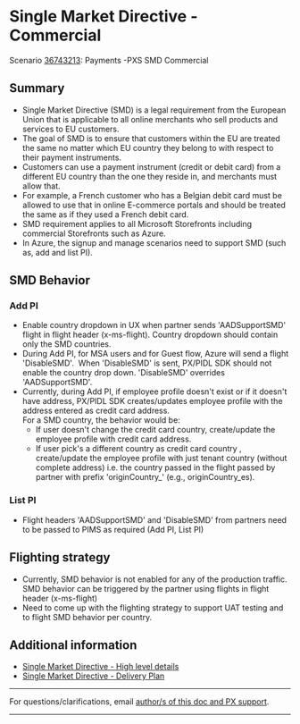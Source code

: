 # Single Market Directive - Commercial

Scenario [36743213](https://microsoft.visualstudio.com/OSGS/_workitems/edit/36743213): Payments -PXS SMD Commercial

## Summary
  * Single Market Directive (SMD) is a legal requirement from the European Union that is applicable to all online merchants who sell products and services to EU customers.
  * The goal of SMD is to ensure that customers within the EU are treated the same no matter which EU country they belong to with respect to their payment instruments.
  * Customers can use a payment instrument (credit or debit card) from a different EU country than the one they reside in, and merchants must allow that.
  * For example, a French customer who has a Belgian debit card must be allowed to use that in online E-commerce portals and should be treated the same as if they used a French debit card.
  * SMD requirement applies to all Microsoft Storefronts including commercial Storefronts such as Azure.
  * In Azure, the signup and manage scenarios need to support SMD (such as, add and list PI).

## SMD Behavior
### Add PI

  * Enable country dropdown in UX when partner sends 'AADSupportSMD' flight in flight header (x-ms-flight).  Country dropdown should contain only the SMD countries.
  * During Add PI, for MSA users and for Guest flow, Azure will send a flight 'DisableSMD'.  When 'DisableSMD' is sent, PX/PIDL SDK should not enable the country drop down.  'DisableSMD' overrides 'AADSupportSMD'.
  * Currently, during Add PI, if employee profile doesn't exist or if it doesn't have address, PX/PIDL SDK creates/updates employee profile with the address entered as credit card address.\
  For a SMD country, the behavior would be:
    * If user doesn't change the credit card country, create/update the employee profile with credit card address.
    * If user pick's a different country as credit card country ,  create/update the employee profile with just tenant country (without complete address) i.e. the country passed in the flight passed by partner with prefix 'originCountry_' (e.g., originCountry_es).

### List PI

  * Flight headers 'AADSupportSMD' and 'DisableSMD' from partners need to be passed to PIMS as required (Add PI, List PI) 

## Flighting strategy
  * Currently, SMD behavior is not enabled for any of the production traffic. SMD behavior can be triggered by the partner using flights in flight header (x-ms-flight)
  * Need to come up with the flighting strategy to support UAT testing and to flight SMD behavior per country.

## Additional information
  * [Single Market Directive - High level details](https://microsoft.sharepoint.com/:p:/t/SALSAPMTeam/ES_kd9mfXLFKq-vNAZ4PX18BN-QwbMgbzdZOE35uLDqvrw?e=DYCCX6)
  * [Single Market Directive - Delivery Plan](https://microsoft.sharepoint.com/:p:/t/EUSingleMarketDirectiveCommercial.-SMDCommericalPhase2/ETiOlx7EbO1NlpPOaYl5GbQBMsuWBmLZma5ZuEN-SiMzSQ?e=mdPteh)

---
For questions/clarifications, email [author/s of this doc and PX support](mailto:VipinS@microsoft.com;KulwSingh@microsoft.com;KowshikP@microsoft.com?cc=PXSupport@microsoft.com&subject=Docs/scenarios).

---